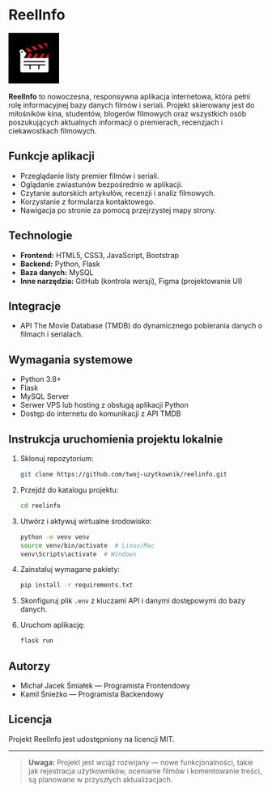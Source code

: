 # ReelInfo
<img src="fi.png" width="100" alt="ReelInfo Logo">


**ReelInfo** to nowoczesna, responsywna aplikacja internetowa, która pełni rolę informacyjnej bazy danych filmów i seriali. Projekt skierowany jest do miłośników kina, studentów, blogerów filmowych oraz wszystkich osób poszukujących aktualnych informacji o premierach, recenzjach i ciekawostkach filmowych.

## Funkcje aplikacji

- Przeglądanie listy premier filmów i seriali.
- Oglądanie zwiastunów bezpośrednio w aplikacji.
- Czytanie autorskich artykułów, recenzji i analiz filmowych.
- Korzystanie z formularza kontaktowego.
- Nawigacja po stronie za pomocą przejrzystej mapy strony.

## Technologie

- **Frontend:** HTML5, CSS3, JavaScript, Bootstrap
- **Backend:** Python, Flask
- **Baza danych:** MySQL
- **Inne narzędzia:** GitHub (kontrola wersji), Figma (projektowanie UI)

## Integracje

- API The Movie Database (TMDB) do dynamicznego pobierania danych o filmach i serialach.

## Wymagania systemowe

- Python 3.8+
- Flask
- MySQL Server
- Serwer VPS lub hosting z obsługą aplikacji Python
- Dostęp do internetu do komunikacji z API TMDB

## Instrukcja uruchomienia projektu lokalnie

1. Sklonuj repozytorium:
    ```bash
    git clone https://github.com/twoj-uzytkownik/reelinfo.git
    ```

2. Przejdź do katalogu projektu:
    ```bash
    cd reelinfo
    ```

3. Utwórz i aktywuj wirtualne środowisko:
    ```bash
    python -m venv venv
    source venv/bin/activate  # Linux/Mac
    venv\Scripts\activate  # Windows
    ```

4. Zainstaluj wymagane pakiety:
    ```bash
    pip install -r requirements.txt
    ```

5. Skonfiguruj plik `.env` z kluczami API i danymi dostępowymi do bazy danych.

6. Uruchom aplikację:
    ```bash
    flask run
    ```

## Autorzy

- Michał Jacek Śmiałek — Programista Frontendowy
- Kamil Śnieżko — Programista Backendowy

## Licencja

Projekt ReelInfo jest udostępniony na licencji MIT.

---

> **Uwaga:** Projekt jest wciąż rozwijany — nowe funkcjonalności, takie jak rejestracja użytkowników, ocenianie filmów i komentowanie treści, są planowane w przyszłych aktualizacjach.
